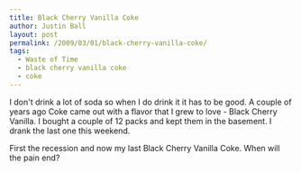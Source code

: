 ```yaml
---
title: Black Cherry Vanilla Coke
author: Justin Ball
layout: post
permalink: /2009/03/01/black-cherry-vanilla-coke/
tags:
  - Waste of Time
  - black cherry vanilla coke
  - coke
---
```

I don't drink a lot of soda so when I do drink it it has to be good. A couple of years ago Coke came out with a flavor that I grew to love - Black Cherry Vanilla. I bought a couple of 12 packs and kept them in the basement. I drank the last one this weekend.

First the recession and now my last Black Cherry Vanilla Coke. When will the pain end?